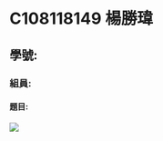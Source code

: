 # C108118149  楊勝瑋
## 學號:

### 組員:

#### 題目:

![](https://www.nkust.edu.tw/var/file/0/1000/img/513/182513897.png "")
